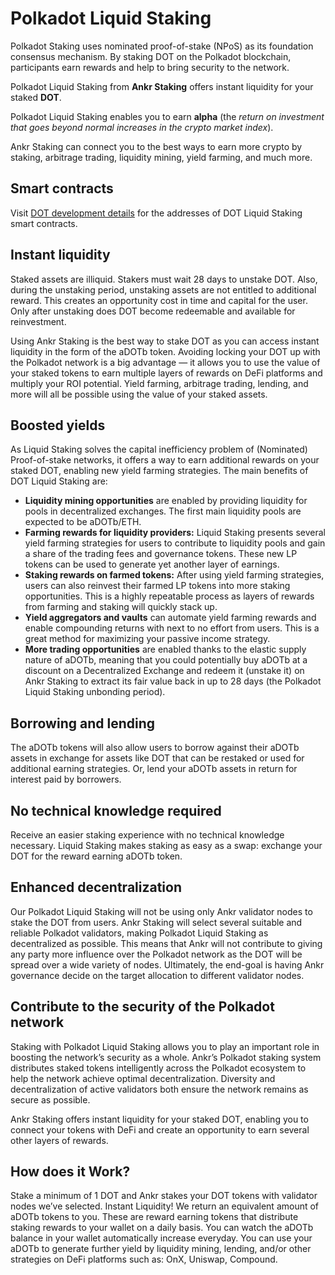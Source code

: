# Polkadot Liquid Staking

Polkadot Staking uses nominated proof-of-stake (NPoS) as its foundation consensus mechanism. By staking DOT on the Polkadot blockchain, participants earn rewards and help to bring security to the network. 

Polkadot Liquid Staking from **Ankr Staking** offers instant liquidity for your staked **DOT**.

Polkadot Liquid Staking enables you to earn **alpha** (the _return on investment that goes beyond normal increases in the crypto market index_).

Ankr Staking can connect you to the best ways to earn more crypto by staking, arbitrage trading, liquidity mining, yield farming, and much more.

## Smart contracts

Visit [DOT development details](/staking/for-integrators/dev-details/dot-liquid-staking-mechanics/#smart-contracts) for the addresses of DOT Liquid Staking smart contracts. 

## **Instant liquidity**

Staked assets are illiquid. Stakers must wait 28 days to unstake DOT. Also, during the unstaking period, unstaking assets are not entitled to additional reward. This creates an opportunity cost in time and capital for the user. Only after unstaking does DOT become redeemable and available for reinvestment. 

Using Ankr Staking is the best way to stake DOT as you can access instant liquidity in the form of the aDOTb token. Avoiding locking your DOT up with the Polkadot network is a big advantage — it allows you to use the value of your staked tokens to earn multiple layers of rewards on DeFi platforms and multiply your ROI potential. Yield farming, arbitrage trading, lending, and more will all be possible using the value of your staked assets.

## **Boosted yields**

As Liquid Staking solves the capital inefficiency problem of (Nominated) Proof-of-stake networks, it offers a way to earn additional rewards on your staked DOT, enabling new yield farming strategies. The main benefits of DOT Liquid Staking are:

* **Liquidity mining opportunities** are enabled by providing liquidity for pools in decentralized exchanges. The first main liquidity pools are expected to be aDOTb/ETH.
* **Farming rewards for liquidity providers:** Liquid Staking presents several yield farming strategies for users to contribute to liquidity pools and gain a share of the trading fees and governance tokens. These new LP tokens can be used to generate yet another layer of earnings.
* **Staking rewards on farmed tokens:** After using yield farming strategies, users can also reinvest their farmed LP tokens into more staking opportunities. This is a highly repeatable process as layers of rewards from farming and staking will quickly stack up.
* **Yield aggregators and vaults** can automate yield farming rewards and enable compounding returns with next to no effort from users. This is a great method for maximizing your passive income strategy.
* **More trading opportunities** are enabled thanks to the elastic supply nature of aDOTb, meaning that you could potentially buy aDOTb at a discount on a Decentralized Exchange and redeem it (unstake it) on Ankr Staking to extract its fair value back in up to 28 days (the Polkadot Liquid Staking unbonding period).

## Borrowing and lending

The aDOTb tokens will also allow users to borrow against their aDOTb assets in exchange for assets like DOT that can be restaked or used for additional earning strategies. Or, lend your aDOTb assets in return for interest paid by borrowers.

## No technical knowledge required

Receive an easier staking experience with no technical knowledge necessary. Liquid Staking makes staking as easy as a swap: exchange your DOT for the reward earning aDOTb token.

## Enhanced decentralization

Our Polkadot Liquid Staking will not be using only Ankr validator nodes to stake the DOT from users. Ankr Staking will select several suitable and reliable Polkadot validators, making Polkadot Liquid Staking as decentralized as possible. This means that Ankr will not contribute to giving any party more influence over the Polkadot network as the DOT will be spread over a wide variety of nodes. Ultimately, the end-goal is having Ankr governance decide on the target allocation to different validator nodes.

## Contribute to the security of the Polkadot network

Staking with Polkadot Liquid Staking allows you to play an important role in boosting the network’s security as a whole. Ankr’s Polkadot staking system distributes staked tokens intelligently across the Polkadot ecosystem to help the network achieve optimal decentralization. Diversity and decentralization of active validators both ensure the network remains as secure as possible.

Ankr Staking offers instant liquidity for your staked DOT, enabling you to connect your tokens with DeFi and create an opportunity to earn several other layers of rewards.

## How does it Work?
Stake a minimum of 1 DOT and Ankr stakes your DOT tokens with validator nodes we’ve selected.
Instant Liquidity! We return an equivalent amount of aDOTb tokens to you. These are reward earning tokens that distribute staking rewards to your wallet on a daily basis. You can watch the aDOTb balance in your wallet automatically increase everyday.
You can use your aDOTb to generate further yield by liquidity mining, lending, and/or other strategies on DeFi platforms such as:
OnX, Uniswap, Compound.